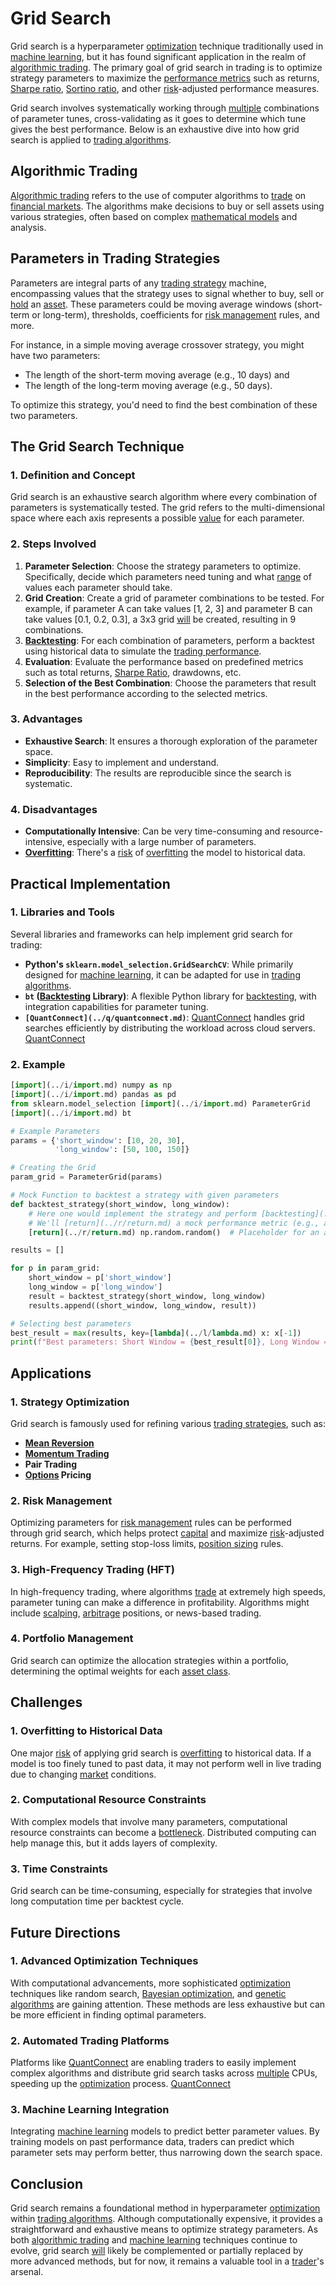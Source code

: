 # Grid Search

Grid search is a hyperparameter [optimization](../o/optimization.md) technique traditionally used in [machine learning](../m/machine_learning.md), but it has found significant application in the realm of [algorithmic trading](../a/algorithmic_trading.md). The primary goal of grid search in trading is to optimize strategy parameters to maximize the [performance metrics](../p/performance_metrics.md) such as returns, [Sharpe ratio](../s/sharpe_ratio.md), [Sortino ratio](../s/sortino_ratio.md), and other [risk](../r/risk.md)-adjusted performance measures.

Grid search involves systematically working through [multiple](../m/multiple.md) combinations of parameter tunes, cross-validating as it goes to determine which tune gives the best performance. Below is an exhaustive dive into how grid search is applied to [trading algorithms](../t/trading_algorithms.md).

## Algorithmic Trading

[Algorithmic trading](../a/algorithmic_trading.md) refers to the use of computer algorithms to [trade](../t/trade.md) on [financial markets](../f/financial_market.md). The algorithms make decisions to buy or sell assets using various strategies, often based on complex [mathematical models](../m/mathematical_models_in_trading.md) and analysis. 

## Parameters in Trading Strategies

Parameters are integral parts of any [trading strategy](../t/trading_strategy.md) machine, encompassing values that the strategy uses to signal whether to buy, sell or [hold](../h/hold.md) an [asset](../a/asset.md). These parameters could be moving average windows (short-term or long-term), thresholds, coefficients for [risk management](../r/risk_management.md) rules, and more.

For instance, in a simple moving average crossover strategy, you might have two parameters:
- The length of the short-term moving average (e.g., 10 days) and
- The length of the long-term moving average (e.g., 50 days).

To optimize this strategy, you'd need to find the best combination of these two parameters.

## The Grid Search Technique

### 1. Definition and Concept

Grid search is an exhaustive search algorithm where every combination of parameters is systematically tested. The grid refers to the multi-dimensional space where each axis represents a possible [value](../v/value.md) for each parameter.

### 2. Steps Involved

1. **Parameter Selection**: Choose the strategy parameters to optimize. Specifically, decide which parameters need tuning and what [range](../r/range.md) of values each parameter should take.
2. **Grid Creation**: Create a grid of parameter combinations to be tested. For example, if parameter A can take values [1, 2, 3] and parameter B can take values [0.1, 0.2, 0.3], a 3x3 grid [will](../w/will.md) be created, resulting in 9 combinations.
3. **[Backtesting](../b/backtesting.md)**: For each combination of parameters, perform a backtest using historical data to simulate the [trading performance](../t/trading_performance.md).
4. **Evaluation**: Evaluate the performance based on predefined metrics such as total returns, [Sharpe Ratio](../s/sharpe_ratio.md), drawdowns, etc.
5. **Selection of the Best Combination**: Choose the parameters that result in the best performance according to the selected metrics.

### 3. Advantages

- **Exhaustive Search**: It ensures a thorough exploration of the parameter space.
- **Simplicity**: Easy to implement and understand.
- **Reproducibility**: The results are reproducible since the search is systematic.

### 4. Disadvantages

- **Computationally Intensive**: Can be very time-consuming and resource-intensive, especially with a large number of parameters.
- **[Overfitting](../o/overfitting.md)**: There's a [risk](../r/risk.md) of [overfitting](../o/overfitting.md) the model to historical data.

## Practical Implementation

### 1. Libraries and Tools

Several libraries and frameworks can help implement grid search for trading:

- **Python's `sklearn.model_selection.GridSearchCV`**: While primarily designed for [machine learning](../m/machine_learning.md), it can be adapted for use in [trading algorithms](../t/trading_algorithms.md).
- **`bt` ([Backtesting](../b/backtesting.md) Library)**: A flexible Python library for [backtesting](../b/backtesting.md), with integration capabilities for parameter tuning.
- **`[QuantConnect](../q/quantconnect.md)`**: [QuantConnect](../q/quantconnect.md) handles grid searches efficiently by distributing the workload across cloud servers. [QuantConnect](https://www.quantconnect.com/)

### 2. Example

```python
[import](../i/import.md) numpy as np
[import](../i/import.md) pandas as pd
from sklearn.model_selection [import](../i/import.md) ParameterGrid
[import](../i/import.md) bt

# Example Parameters
params = {'short_window': [10, 20, 30],
          'long_window': [50, 100, 150]}

# Creating the Grid
param_grid = ParameterGrid(params)

# Mock Function to backtest a strategy with given parameters
def backtest_strategy(short_window, long_window):
    # Here one would implement the strategy and perform [backtesting](../b/backtesting.md)
    # We'll [return](../r/return.md) a mock performance metric (e.g., annualized [return](../r/return.md))
    [return](../r/return.md) np.random.random()  # Placeholder for an actual [backtesting](../b/backtesting.md) result

results = []

for p in param_grid:
    short_window = p['short_window']
    long_window = p['long_window']
    result = backtest_strategy(short_window, long_window)
    results.append((short_window, long_window, result))

# Selecting best parameters
best_result = max(results, key=[lambda](../l/lambda.md) x: x[-1])
print(f"Best parameters: Short Window = {best_result[0]}, Long Window = {best_result[1]}")
```

## Applications

### 1. Strategy Optimization

Grid search is famously used for refining various [trading strategies](../t/trading_strategies.md), such as:

- **[Mean Reversion](../m/mean_reversion.md)**
- **[Momentum Trading](../m/momentum_trading.md)**
- **Pair Trading**
- **[Options](../o/options.md) Pricing**

### 2. Risk Management

Optimizing parameters for [risk management](../r/risk_management.md) rules can be performed through grid search, which helps protect [capital](../c/capital.md) and maximize [risk](../r/risk.md)-adjusted returns. For example, setting stop-loss limits, [position sizing](../p/position_sizing.md) rules.

### 3. High-Frequency Trading (HFT)

In high-frequency trading, where algorithms [trade](../t/trade.md) at extremely high speeds, parameter tuning can make a difference in profitability. Algorithms might include [scalping](../s/scalping.md), [arbitrage](../a/arbitrage.md) positions, or news-based trading.

### 4. Portfolio Management

Grid search can optimize the allocation strategies within a portfolio, determining the optimal weights for each [asset class](../a/asset_class.md).

## Challenges

### 1. Overfitting to Historical Data

One major [risk](../r/risk.md) of applying grid search is [overfitting](../o/overfitting.md) to historical data. If a model is too finely tuned to past data, it may not perform well in live trading due to changing [market](../m/market.md) conditions.

### 2. Computational Resource Constraints

With complex models that involve many parameters, computational resource constraints can become a [bottleneck](../b/bottleneck.md). Distributed computing can help manage this, but it adds layers of complexity.

### 3. Time Constraints

Grid search can be time-consuming, especially for strategies that involve long computation time per backtest cycle.

## Future Directions

### 1. Advanced Optimization Techniques

With computational advancements, more sophisticated [optimization](../o/optimization.md) techniques like random search, [Bayesian optimization](../b/bayesian_optimization.md), and [genetic algorithms](../g/genetic_algorithms_in_trading.md) are gaining attention. These methods are less exhaustive but can be more efficient in finding optimal parameters.

### 2. Automated Trading Platforms

Platforms like [QuantConnect](../q/quantconnect.md) are enabling traders to easily implement complex algorithms and distribute grid search tasks across [multiple](../m/multiple.md) CPUs, speeding up the [optimization](../o/optimization.md) process. [QuantConnect](https://www.quantconnect.com/)

### 3. Machine Learning Integration

Integrating [machine learning](../m/machine_learning.md) models to predict better parameter values. By training models on past performance data, traders can predict which parameter sets may perform better, thus narrowing down the search space.

## Conclusion

Grid search remains a foundational method in hyperparameter [optimization](../o/optimization.md) within [trading algorithms](../t/trading_algorithms.md). Although computationally expensive, it provides a straightforward and exhaustive means to optimize strategy parameters. As both [algorithmic trading](../a/algorithmic_trading.md) and [machine learning](../m/machine_learning.md) techniques continue to evolve, grid search [will](../w/will.md) likely be complemented or partially replaced by more advanced methods, but for now, it remains a valuable tool in a [trader](../t/trader.md)'s arsenal.
